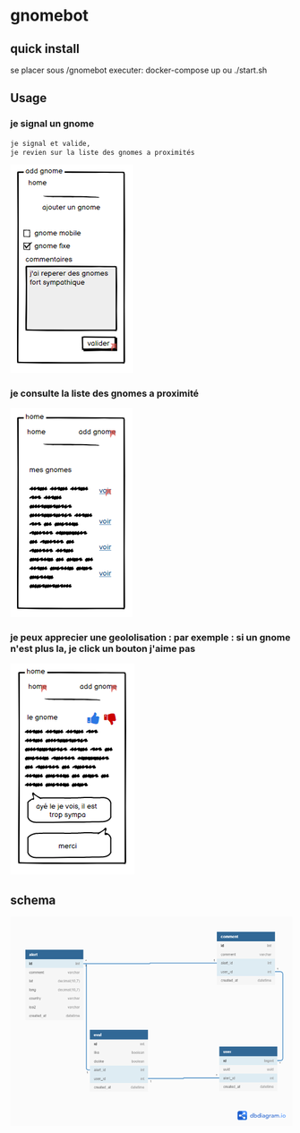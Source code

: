 # gnomebot

## quick install

se placer sous /gnomebot
executer: 
    docker-compose up
    ou
    ./start.sh

## Usage

###  je signal un gnome

    je signal et valide,
    je revien sur la liste des gnomes a proximités

![](./docs/110.PNG)

###  je consulte la liste des gnomes a proximité

![](./docs/100.PNG)

###  je peux apprecier une geololisation : par exemple : si un gnome n'est plus la, je click un bouton j'aime pas

![](./docs/120.PNG)

## schema

![sql](./docs/gnomebot.png)
